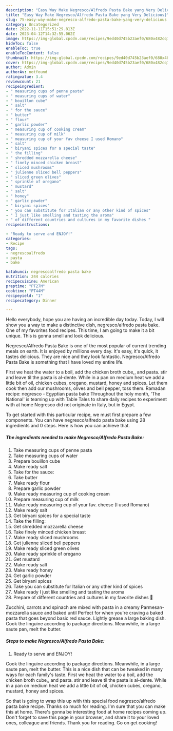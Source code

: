 ```yaml
---
description: "Easy Way Make Negresco/Alfredo Pasta Bake yang Very Delicious}"
title: "Easy Way Make Negresco/Alfredo Pasta Bake yang Very Delicious}"
slug: 75-easy-way-make-negresco-alfredo-pasta-bake-yang-very-delicious
category: Uncategorized
date: 2022-11-11T15:51:29.813Z
date: 2023-04-12T14:32:55.062Z
image: https://img-global.cpcdn.com/recipes/9ed40d745b23aef0/680x482cq70/negrescoalfredo-pasta-bake-recipe-main-photo.jpg
hideToc: false
enableToc: true
enableTocContent: false
thumbnail: https://img-global.cpcdn.com/recipes/9ed40d745b23aef0/680x482cq70/negrescoalfredo-pasta-bake-recipe-main-photo.jpg
cover: https://img-global.cpcdn.com/recipes/9ed40d745b23aef0/680x482cq70/negrescoalfredo-pasta-bake-recipe-main-photo.jpg
author: Admin
authorAv: notfound
ratingvalue: 3.4
reviewcount: 21
recipeingredient:
- " measuring cups of penne pasta"
- " measuring cups of water"
- " bouillon cube"
- " salt"
- " for the sauce"
- " butter"
- " flour"
- " garlic powder"
- " measuring cup of cooking cream"
- " measuring cup of milk"
- " measuring cup of your fav cheese I used Romano"
- " salt"
- " biryani spices for a special taste"
- " the filling"
- " shredded mozzarella cheese"
- " finely minced chicken breast"
- " sliced mushrooms"
- " julienne sliced bell peppers"
- " sliced green olives"
- " sprinkle of oregano"
- " mustard"
- " salt"
- " honey"
- " garlic powder"
- " biryani spices"
- " you can substitute for Italian or any other kind of spices"
- " I just like smelling and tasting the aroma"
- " of different countries and cultures in my favorite dishes "
recipeinstructions:

- "Ready to serve and ENJOY!"
categories:
- Recipe
tags:
- negrescoalfredo
- pasta
- bake

katakunci: negrescoalfredo pasta bake 
nutrition: 244 calories
recipecuisine: American
preptime: "PT27M"
cooktime: "PT44M"
recipeyield: "1"
recipecategory: Dinner

---
```



Hello everybody, hope you are having an incredible day today. Today, I will show you a way to make a distinctive dish, negresco/alfredo pasta bake. One of my favorites food recipes. This time, I am going to make it a bit unique. This is gonna smell and look delicious.

Negresco/Alfredo Pasta Bake is one of the most popular of current trending meals on earth. It is enjoyed by millions every day. It's easy, it's quick, it tastes delicious. They are nice and they look fantastic. Negresco/Alfredo Pasta Bake is something that I have loved my entire life.

First we heat the water to a boil, add the chicken broth cube,, and pasta. stir and leave til the pasta is al-dente. While in a pan on medium heat we add a little bit of oil, chicken cubes, oregano, mustard, honey and spices. Let them cook then add our mushrooms, olives and bell pepper, toss them. Ramadan recipe: negresco - Egyptian pasta bake Throughout the holy month, &#39;The National&#39; is teaming up with Table Tales to share daily recipes to experiment with at home Negresco did not originate in Italy, but in Egypt.


To get started with this particular recipe, we must first prepare a few components. You can have negresco/alfredo pasta bake using 28 ingredients and 0 steps. Here is how you can achieve that.

<!--inarticleads1-->

##### The ingredients needed to make Negresco/Alfredo Pasta Bake:

1. Take  measuring cups of penne pasta
1. Take  measuring cups of water
1. Prepare  bouillon cube
1. Make ready  salt
1. Take  for the sauce:
1. Take  butter
1. Make ready  flour
1. Prepare  garlic powder
1. Make ready  measuring cup of cooking cream
1. Prepare  measuring cup of milk
1. Make ready  measuring cup of your fav. cheese (I used Romano)
1. Make ready  salt
1. Get  biryani spices for a special taste
1. Take  the filling:
1. Get  shredded mozzarella cheese
1. Take  finely minced chicken breast
1. Make ready  sliced mushrooms
1. Get  julienne sliced bell peppers
1. Make ready  sliced green olives
1. Make ready  sprinkle of oregano
1. Get  mustard
1. Make ready  salt
1. Make ready  honey
1. Get  garlic powder
1. Get  biryani spices
1. Take  you can substitute for Italian or any other kind of spices
1. Make ready  I just like smelling and tasting the aroma
1. Prepare  of different countries and cultures in my favorite dishes 💓


Zucchini, carrots and spinach are mixed with pasta in a creamy Parmesan-mozzarella sauce and baked until Perfect for when you&#39;re craving a baked pasta that goes beyond basic red sauce. Lightly grease a large baking dish. Cook the linguine according to package directions. Meanwhile, in a large saute pan, melt the butter. 

<!--inarticleads2-->

##### Steps to make Negresco/Alfredo Pasta Bake:


1. Ready to serve and ENJOY!

Cook the linguine according to package directions. Meanwhile, in a large saute pan, melt the butter. This is a nice dish that can be tweaked in many ways for each family&#39;s taste. First we heat the water to a boil, add the chicken broth cube,, and pasta. stir and leave til the pasta is al-dente. While in a pan on medium heat we add a little bit of oil, chicken cubes, oregano, mustard, honey and spices. 

So that is going to wrap this up with this special food negresco/alfredo pasta bake recipe. Thanks so much for reading. I'm sure that you can make this at home. There's gonna be interesting food at home recipes coming up. Don't forget to save this page in your browser, and share it to your loved ones, colleague and friends. Thank you for reading. Go on get cooking!
